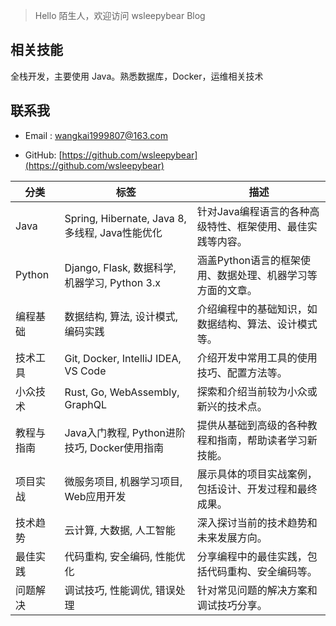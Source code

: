> Hello 陌生人，欢迎访问 wsleepybear Blog

## 相关技能

全栈开发，主要使用 Java。熟悉数据库，Docker，运维相关技术


## 联系我

- Email&nbsp;: [wangkai1999807@163.com](mailto:wangkai1999807@163.com)

- GitHub: [https://github.com/wsleepybear](https://github.com/wsleepybear)



| 分类     | 标签                                       | 描述                                                         |
|----------|------------------------------------------|------------------------------------------------------------|
| Java     | Spring, Hibernate, Java 8, 多线程, Java性能优化 | 针对Java编程语言的各种高级特性、框架使用、最佳实践等内容。           |
| Python   | Django, Flask, 数据科学, 机器学习, Python 3.x  | 涵盖Python语言的框架使用、数据处理、机器学习等方面的文章。          |
| 编程基础  | 数据结构, 算法, 设计模式, 编码实践             | 介绍编程中的基础知识，如数据结构、算法、设计模式等。                     |
| 技术工具  | Git, Docker, IntelliJ IDEA, VS Code      | 介绍开发中常用工具的使用技巧、配置方法等。                           |
| 小众技术  | Rust, Go, WebAssembly, GraphQL           | 探索和介绍当前较为小众或新兴的技术点。                              |
| 教程与指南 | Java入门教程, Python进阶技巧, Docker使用指南  | 提供从基础到高级的各种教程和指南，帮助读者学习新技能。                     |
| 项目实战  | 微服务项目, 机器学习项目, Web应用开发        | 展示具体的项目实战案例，包括设计、开发过程和最终成果。                      |
| 技术趋势  | 云计算, 大数据, 人工智能                   | 深入探讨当前的技术趋势和未来发展方向。                               |
| 最佳实践  | 代码重构, 安全编码, 性能优化                | 分享编程中的最佳实践，包括代码重构、安全编码等。                         |
| 问题解决  | 调试技巧, 性能调优, 错误处理                | 针对常见问题的解决方案和调试技巧分享。                                |